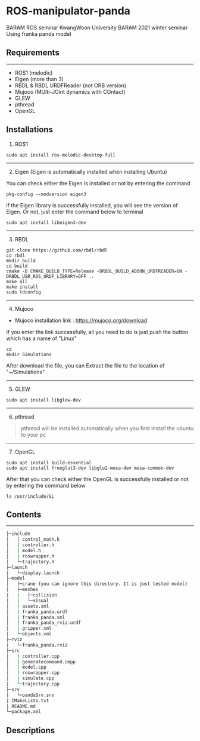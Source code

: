 # ROS-manipulator-panda
BARAM ROS seminar
KwangWoon University BARAM 2021 winter seminar Using franka panda model

## Requirements
-----------
* ROS1 (melodic)
* Eigen (more than 3)
* RBDL & RBDL URDFReader (not ORB version)
* Mujoco (MUlti-JOint dynamics with COntact)
* GLEW
* pthread
* OpenGL

## Installations

1. ROS1
```
sudo apt install ros-melodic-desktop-full
```
***
2. Eigen (Eigen is automatically installed when installing Ubuntu)

You can check either the Eigen is installed or not by entering the command
```
pkg-config --modversion eigen3
```
if the Eigen library is successfully installed, you will see the version of Eigen. Or not, just enter the command below to terminal
```
sudo apt install libeigen3-dev
```
***
3. RBDL
```
git clone https://github.com/rbdl/rbdl
cd rbdl
mkdir build
cd build
cmake -D CMAKE_BUILD_TYPE=Release -DRBDL_BUILD_ADDON_URDFREADER=ON -DRBDL_USR_ROS_URDF_LIBRARY=OFF ..
make all
make install
sudo ldconfig
```
***
4. Mujoco

+ Mujoco installation link : <https://mujoco.org/download>

If you enter the link successfully, all you need to do is just push the button which has a name of "Linux"
```
cd
mkdir Simulations
```
After download the file, you can Extract the file to the location of "~/Simulations"
***
5. GLEW
```
sudo apt install libglew-dev
```
***
6. pthread
> pthread will be installed automatically when you first install the ubuntu to your pc
***
7. OpenGL
```
sudo apt install build-essential
sudo apt install freeglut3-dev libglu1-mesa-dev mesa-common-dev
```
After that you can check either the OpenGL is successfully installed or not by entering the command below
```
ls /usr/include/GL
```

## Contents
-----------

```sh
├─include
│   | control_math.h
│   | controller.h
│   | model.h
│   | roswrapper.h
|   └─trajectory.h
├─launch
|   └─display.launch
├─model
│   ├─crane (you can ignore this directory. It is just tested model)
│   ├─meshes
|   |   ├─collision
|   |   └─visual
│   | assets.xml
│   | franka_panda.urdf
│   | franka_panda.xml
│   | franka_panda_rviz.urdf
│   | gripper.xml
|   └─objects.xml
├─rviz
|   └─franka_panda.rviz
├─src
│   | controller.cpp
│   | generatecommand.cmpp
│   | model.cpp
│   | roswrapper.cpp
│   | simulate.cpp
|   └─trajectory.cpp
├─srv
|   └─pandaSrv.srv
| CMakeLists.txt
| README.md
└─package.xml
```

## Descriptions
